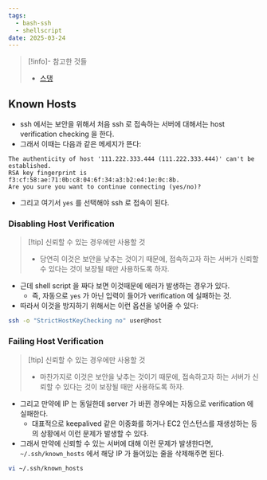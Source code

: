 ```yaml
---
tags:
  - bash-ssh
  - shellscript
date: 2025-03-24
---
```

> [!info]- 참고한 것들
> - [스댕](https://superuser.com/a/125326)

## Known Hosts

- ssh 에서는 보안을 위해서 처음 ssh 로 접속하는 서버에 대해서는 host verification checking 을 한다.
- 그래서 이때는 다음과 같은 메세지가 뜬다:

```
The authenticity of host '111.222.333.444 (111.222.333.444)' can't be established.
RSA key fingerprint is f3:cf:58:ae:71:0b:c8:04:6f:34:a3:b2:e4:1e:0c:8b.
Are you sure you want to continue connecting (yes/no)? 
```

- 그리고 여기서 `yes` 를 선택해야 ssh 로 접속이 된다.

### Disabling Host Verification

> [!tip] 신뢰할 수 있는 경우에만 사용할 것
> - 당연히 이것은 보안을 낮추는 것이기 때문에, 접속하고자 하는 서버가 신뢰할 수 있다는 것이 보장될 때만 사용하도록 하자.

- 근데 shell script 을 짜다 보면 이것때문에 에러가 발생하는 경우가 있다.
	- 즉, 자동으로 `yes` 가 아닌 입력이 들어가 verification 에 실패하는 것.
- 따라서 이것을 방지하기 위해서는 이런 옵션을 넣어줄 수 있다:

```bash
ssh -o "StrictHostKeyChecking no" user@host
```

### Failing Host Verification

> [!tip] 신뢰할 수 있는 경우에만 사용할 것
> - 마찬가지로 이것은 보안을 낮추는 것이기 때문에, 접속하고자 하는 서버가 신뢰할 수 있다는 것이 보장될 때만 사용하도록 하자.

- 그리고 만약에 IP 는 동일한데 server 가 바뀐 경우에는 자동으로 verification 에 실패한다.
	- 대표적으로 keepalived 같은 이중화를 하거나 EC2 인스턴스를 재생성하는 등의 상황에서 이런 문제가 발생할 수 있다.
- 그래서 만약에 신뢰할 수 있는 서버에 대해 이런 문제가 발생한다면, `~/.ssh/known_hosts` 에서 해당 IP 가 들어있는 줄을 삭제해주면 된다.

```bash
vi ~/.ssh/known_hosts
```